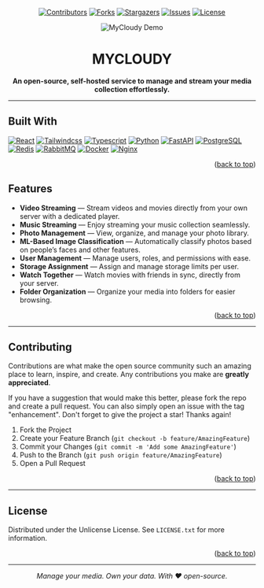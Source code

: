<a id="readme-top"></a>


<p align="center">
  <a href="https://github.com/Noel6161131110/mycloudy/graphs/contributors"><img src="https://img.shields.io/github/contributors/Noel6161131110/mycloudy.svg?style=for-the-badge" alt="Contributors"></a>
  <a href="https://github.com/Noel6161131110/mycloudy/network/members"><img src="https://img.shields.io/github/forks/Noel6161131110/mycloudy.svg?style=for-the-badge" alt="Forks"></a>
  <a href="https://github.com/Noel6161131110/mycloudy/stargazers"><img src="https://img.shields.io/github/stars/Noel6161131110/mycloudy.svg?style=for-the-badge" alt="Stargazers"></a>
  <a href="https://github.com/Noel6161131110/mycloudy/issues"><img src="https://img.shields.io/github/issues/Noel6161131110/mycloudy.svg?style=for-the-badge" alt="Issues"></a>
  <a href="https://github.com/Noel6161131110/mycloudy/blob/main/LICENSE"><img src="https://img.shields.io/github/license/Noel6161131110/mycloudy.svg?style=for-the-badge" alt="License"></a>
</p>


<p align="center">
  <img 
    src="https://raw.githubusercontent.com/Noel6161131110/mycloudy/main/assets/mycloudy_banner_animation.gif" 
    alt="MyCloudy Demo" 
    style="max-width: 100%; height: auto;" 
  />
</p>

<h1 align="center">MYCLOUDY</h1>

<p align="center">
  <strong>An open-source, self-hosted service to manage and stream your media collection effortlessly.</strong>
</p>

---

## Built With

[![React][React.js]][React-url] [![Tailwindcss][Tailwindcss-logo]][Tailwindcss-url] [![Typescript][Typescript-logo]][Typescript-url] [![Python][Python-logo]][Python-url] [![FastAPI][FastAPI-logo]][FastAPI-url] [![PostgreSQL][PostgreSQL-logo]][PostgreSQL-url] [![Redis][Redis-logo]][Redis-url] [![RabbitMQ][RabbitMQ-logo]][RabbitMQ-url] [![Docker][Docker-logo]][Docker-url] [![Nginx][Nginx-logo]][Nginx-url]

<p align="right">(<a href="#readme-top">back to top</a>)</p>


## Features

- **Video Streaming** — Stream videos and movies directly from your own server with a dedicated player.
- **Music Streaming** — Enjoy streaming your music collection seamlessly.
- **Photo Management** — View, organize, and manage your photo library.
- **ML-Based Image Classification** — Automatically classify photos based on people’s faces and other features.
- **User Management** — Manage users, roles, and permissions with ease.
- **Storage Assignment** — Assign and manage storage limits per user.
- **Watch Together** — Watch movies with friends in sync, directly from your server.
- **Folder Organization** — Organize your media into folders for easier browsing.

<p align="right">(<a href="#readme-top">back to top</a>)</p>


---

<!-- CONTRIBUTING -->
## Contributing

Contributions are what make the open source community such an amazing place to learn, inspire, and create. Any contributions you make are **greatly appreciated**.

If you have a suggestion that would make this better, please fork the repo and create a pull request. You can also simply open an issue with the tag "enhancement".
Don't forget to give the project a star! Thanks again!

1. Fork the Project
2. Create your Feature Branch (`git checkout -b feature/AmazingFeature`)
3. Commit your Changes (`git commit -m 'Add some AmazingFeature'`)
4. Push to the Branch (`git push origin feature/AmazingFeature`)
5. Open a Pull Request

<p align="right">(<a href="#readme-top">back to top</a>)</p>


---

<!-- LICENSE -->
## License

Distributed under the Unlicense License. See `LICENSE.txt` for more information.

<p align="right">(<a href="#readme-top">back to top</a>)</p>



---

<p align="center"><em>Manage your media. Own your data. With ❤️ open-source.</em></p>



[contributors-shield]: https://img.shields.io/github/contributors/Noel6161131110/mycloudy.svg?style=for-the-badge
[contributors-url]: https://github.com/Noel6161131110/mycloudy/graphs/contributors
[forks-shield]: https://img.shields.io/github/forks/Noel6161131110/mycloudy.svg?style=for-the-badge
[forks-url]: https://github.com/Noel6161131110/mycloudy/network/members
[stars-shield]: https://img.shields.io/github/stars/Noel6161131110/mycloudy.svg?style=for-the-badge
[stars-url]: https://github.com/Noel6161131110/mycloudy/stargazers
[issues-shield]: https://img.shields.io/github/issues/Noel6161131110/mycloudy.svg?style=for-the-badge
[issues-url]: https://github.com/Noel6161131110/mycloudy/issues
[license-shield]: https://img.shields.io/github/license/Noel6161131110/mycloudy.svg?style=for-the-badge
[license-url]: https://github.com/Noel6161131110/mycloudy/blob/master/LICENSE.txt

[Typescript-logo]: https://img.shields.io/badge/TypeScript-3178C6?style=for-the-badge&logo=typescript&logoColor=white
[Typescript-url]: https://www.typescriptlang.org/
[FastAPI-logo]: https://img.shields.io/badge/FastAPI-005571?style=for-the-badge&logo=fastapi
[FastAPI-url]: https://fastapi.tiangolo.com/
[React.js]: https://img.shields.io/badge/React-20232A?style=for-the-badge&logo=react&logoColor=61DAFB
[React-url]: https://reactjs.org/
[PostgreSQL-logo]: https://img.shields.io/badge/postgresql-4169e1?style=for-the-badge&logo=postgresql&logoColor=white
[PostgreSQL-url]: https://www.postgresql.org/
[Redis-logo]: https://img.shields.io/badge/Redis-DC382D?style=for-the-badge&logo=redis&logoColor=white
[Redis-url]: https://redis.io/
[RabbitMQ-logo]: https://img.shields.io/badge/-rabbitmq-%23FF6600?style=for-the-badge&logo=rabbitmq&logoColor=white
[RabbitMQ-url]: https://www.rabbitmq.com/
[Docker-logo]: https://img.shields.io/badge/docker-257bd6?style=for-the-badge&logo=docker&logoColor=white
[Docker-url]: https://www.docker.com/
[Nginx-logo]: https://img.shields.io/badge/Nginx-009639?logo=nginx&logoColor=white&style=for-the-badge
[Nginx-url]: https://nginx.org/
[Tailwindcss-logo]: https://img.shields.io/badge/Tailwind_CSS-grey?style=for-the-badge&logo=tailwind-css&logoColor=38B2AC
[Tailwindcss-url]: https://tailwindcss.com/
[Python-logo]: https://img.shields.io/badge/python-3670A0?style=for-the-badge&logo=python&logoColor=ffdd54
[Python-url]: https://www.python.org/
